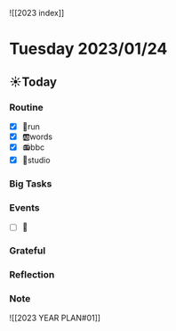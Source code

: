 ![[2023 index]]
# Tuesday 2023/01/24
## ☀Today
### Routine
- [x] 🏃run
- [x] 🆎words
- [x] 📻bbc
- [x] 📘studio
### Big Tasks
### Events
* [ ] 📆
### Grateful
### Reflection
### Note

![[2023 YEAR PLAN#01]]